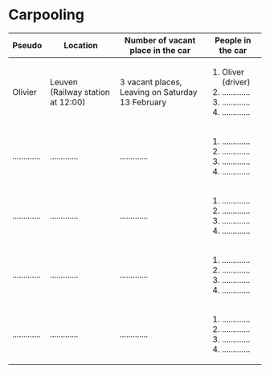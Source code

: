 # Carpooling #

Pseudo       | Location      | Number of vacant place in the car | People in the car |
------------ | ------------- | --------------------------------- | ------------------
Olivier | Leuven (Railway station at 12:00) | 3 vacant places, Leaving on Saturday 13 February | <ol><li>Oliver (driver)</li><li>.............</li><li>.............</li><li>.............</li></ol>
.............| ............. | .............                     |  <ol><li>.............</li><li>.............</li><li>.............</li><li>.............</li></ol>
.............| ............. | .............                     |  <ol><li>.............</li><li>.............</li><li>.............</li><li>.............</li></ol>
.............| ............. | .............                     | <ol><li>.............</li><li>.............</li><li>.............</li><li>.............</li></ol>
.............| ............. | .............                     | <ol><li>.............</li><li>.............</li><li>.............</li><li>.............</li></ol>
